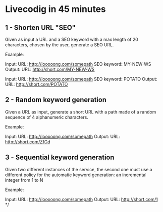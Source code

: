 # Livecodig in 45 minutes

## 1 - Shorten URL "SEO"

Given as input a URL and a SEO keyword with a max length of 20 characters, chosen by the user, generate a SEO URL.

Example:

Input:
URL: http://looooong.com/somepath
SEO keyword: MY-NEW-WS
Output:
URL: http://short.com/MY-NEW-WS

Input:
URL: http://looooong.com/somepath
SEO keyword: POTATO
Output:
URL: http://short.com/POTATO

## 2 - Random keyword generation

Given a URL as input, generate a short URL with a path made of a random sequence of 4 alphanumeric characters.

Example:

Input:
URL: http://looooong.com/somepath
Output:
URL: http://short.com/ZfGd

## 3 - Sequential keyword generation

Given two different instances of the service, the second one must use a different policy for the automatic keyword generation: an incremental integer from 1 to N

Example:

Input:
URL: http://looooong.com/somepath
Output:
URL: http://short.com/1
 */